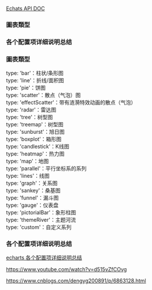 

[Echats API DOC](https://www.runoob.com/echarts/echarts-setup.html)  

### 圖表類型  
### 各个配置项详细说明总结  



### 圖表類型  
type: 'bar'：柱状/条形图  
type: 'line'：折线/面积图  
type: 'pie'：饼图  
type: 'scatter'：散点（气泡）图  
type: 'effectScatter'：带有涟漪特效动画的散点（气泡）  
type: 'radar'：雷达图  
type: 'tree'：树型图  
type: 'treemap'：树型图  
type: 'sunburst'：旭日图  
type: 'boxplot'：箱形图  
type: 'candlestick'：K线图  
type: 'heatmap'：热力图  
type: 'map'：地图  
type: 'parallel'：平行坐标系的系列  
type: 'lines'：线图  
type: 'graph'：关系图  
type: 'sankey'：桑基图  
type: 'funnel'：漏斗图  
type: 'gauge'：仪表盘  
type: 'pictorialBar'：象形柱图  
type: 'themeRiver'：主题河流  
type: 'custom'：自定义系列  


### 各个配置项详细说明总结  
[echarts 各个配置项详细说明总结](https://www.runoob.com/echarts/echarts-setup.html)  


https://www.youtube.com/watch?v=d515vZfCOvg



https://www.cnblogs.com/dengyg200891/p/6863128.html
























